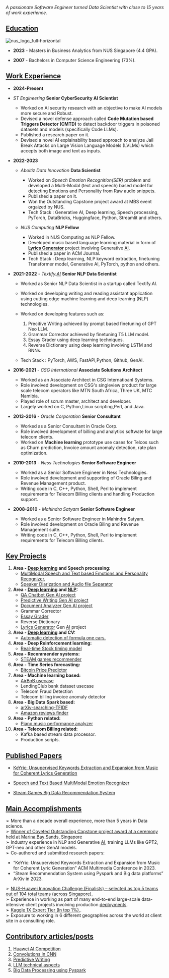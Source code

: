 
*A passionate Software Engineer turned Data Scientist with close to 15 years of work experience.*

## <ins>Education</ins>
![nus_logo_full-horizontal](https://github.com/netgvarun2012/portfolio/assets/93938450/45493d1d-a0cd-42f4-bac2-647adaadc8e3)  
- **2023** - Masters in Business Analytics from NUS Singapore (4.4 GPA).

- **2007** - Bachelors in Computer Science Engineering (73%).

## <ins>Work Experience</ins>

- **2024-Present**
- *ST Engineering* **Senior CyberSecurity AI Scientist**
   - Worked on AI security research with an objective to make AI models more secure and Robust.
   - Devised a novel defense approach called **Code Mutation based Triggers Detector (CMTD)** to detect backdoor triggers in poisoned datasets and models (specifically Code LLMs).
   - Published a research paper on it.
   - Devised a novel AI explainability based approach to analyze Jail Break Attacks on Large Vision Language Models (LVLMs) which accepts both image and text as inputs.
- **2022-2023**
  - *Aboitiz Data Innovation*  **Data Scientist**
    - Worked on *Speech Emotion Recognition(SER)* problem and developed a Multi-Modal (text and speech) based model for detecting Emotions and Personality from Raw audio snippets.
    - Published a paper on it.
    - Won the Outstanding Capstone project award at MBS event orgaized by NUS.
    - Tech Stack : Generative AI, Deep learning, Speech processing, PyTorch, DataBricks, Huggingface, Python, Streamlit and others.

  - *NUS Computing* **NLP Fellow**
    - Worked in NUS Computing as NLP Fellow.
    - Developed music based language learning material in form of [**Lyrics Generator**](LyricsGenerator.md) project
 involving Generative [AI](AI.md).
    - Published a paper in ACM Journal.
    - Tech Stack : Deep learning, NLP keyword extraction, finetuning Transformer model, Generative AI, PyTorch, python and others. 


 - **2021-2022** - *Textify.[AI](AI.md)*  **Senior NLP Data Scientist**
    - Worked as Senior NLP Data Scientist in a startup called Textify.AI.
    - Worked on developing writing and reading assistant application using cutting edge machine learning and deep learning (NLP) technologies.
    - Worked on developing features such as:
      1. Precitive Writing achieved by prompt based finetuning of GPT Neo LLM.
      2. Grammar Corrector achieved by finetuning T5 LLM model.
      3. Essay Grader using deep learning techniques.
      4. Reverse Dictionary using deep learning involving LSTM and RNNs.
  
    - Tech Stack : PyTorch, AWS, FastAPI,Python, Github, GenAI.

 - **2016-2021** - *CSG International*  **Associate Solutions Architect**
    - Worked as an Associate Architect in CSG Internatioanl Systems.
    - Role involved development on CSG's singleview product for large scale telecom operators like MTN South Africa, Three UK, MTC Namibia.
    - Played role of scrum master, architect and developer.
    - Largely worked on C, Python,Linux scripting,Perl, and Java.

 - **2013-2016** - *Oracle Corporation*  **Senior Consultant**
    - Worked as a Senior Consultant in Oracle Corp.
    - Role involved development of billing and analytics softwate for large telecom clients.
    - Worked on **Machine learning** prototype use cases for Telcos such as Churn prediction, Invoice amount anomaly detection, rate plan optimization.

 - **2010-2013** - *Ness Technologies* **Senior Software Engineer**
    - Worked as a Senior Software Engineer in Ness Technologies.
    - Role involved development and supporting of Oracle Biling and Revenue Management product.
    - Writing code in C, C++, Python, Shell, Perl to implement requirements for Telecom Billing clients and handling Production support.

 - **2008-2010** - *Mahindra Satyam*  **Senior Software Engineer**
    - Worked as a Senior Software Engineer in Mahindra Satyam.
    - Role involved development on Oracle Biling and Revenue Management suite.
    - Writing code in C, C++, Python, Shell, Perl to implement requirements for Telecom Billing clients.

## <ins>Key Projects</ins>
1. **Area - [Deep learning](NNetwork.md) and Speech processing:**  
   - [MultiModal Speech and Text based Emotions and Personality Recognizer.](https://huggingface.co/spaces/netgvarun2005/VirtualTherapist)
   - [Speaker Diarization and Audio file Separator](https://github.com/netgvarun2012/AudioSeparation)
3. **Area - [Deep learning](NNetwork.md) and [NLP](NLP.md):**  
   - [QA Chatbot Gen AI project](https://github.com/netgvarun2012/QAChatbot)
   - [Predictive Writing Gen AI project](https://medium.com/@sharmavarun.cs/predictive-writing-using-gpt-transformer-a042d37f7fb3)
   - [Document Analyzer Gen AI project](https://github.com/netgvarun2012/DocumentAnalyzer)
   - Grammar Corrector
   - [Essay Grader](https://github.com/netgvarun2012/EssayGrader)
   - Reverse Dictionary
   - [Lyrics Generator](LyricsGenerator.md) Gen [AI](AI.md) project
5. **Area - [Deep learning](NNetwork.md) and CV:**  
   - [Automatic detection of formula one cars.](https://github.com/netgvarun2012/F1CarClassificationDL)
7. **Area - Deep Reinforcement learning:**  
   - [Real-time Stock timing model](https://github.com/netgvarun2012/StockTradingDRL)
9. **Area - Recommender systems:**  
    - [STEAM games recommender](https://arxiv.org/ftp/arxiv/papers/2305/2305.04890.pdf)
10. **Area - Time Series forecasting:**
    - [Bitcoin Price Predictor](https://github.com/netgvarun2012/BitCoinPricePredictor)
12. **Area - Machine learning based:**  
    - [AirBnB usecase](https://github.com/netgvarun2012/Airbnb-analysis)
    - LendingClub bank dataset usecase
    - Telecom Fraud Detection
    - Telecom billing invoice anomaly detector
13. **Area - Big Data Spark based:**
    - [arXiv-searching-TFIDF](https://github.com/netgvarun2012/arXiv-searching-TFIDF)
    - [Amazon reviews finder](https://github.com/netgvarun2012/AmazonReviews)
14. **Area - Python related:**  
    - [Piano music performance analyzer](https://github.com/netgvarun2012/PianoAnalysisDeepLearning)
15. **Area - Telecom Billing related:**  
    - Kafka based stream data processor.
    - Production scripts.
    
## <ins>Published Papers</ins>
- [KeYric: Unsupervised Keywords Extraction and Expansion from Music for Coherent Lyrics Generation](https://dl.acm.org/doi/10.1145/3699717)

- [Speech and Text Based MultiModal Emotion Recognizer](https://arxiv.org/abs/2312.11503)

- [Steam Games Big Data Recommendation System](https://arxiv.org/abs/2305.04890)

## <ins>Main Accomplishments</ins>
➢ More than a decade overall experience, more than 5 years in Data science.  
➢ [Winner of Coveted Outstanding Capstone project award at a ceremony held at Marina Bay Sands, Singapore](https://msba.nus.edu.sg/news/business-analytics-centre-symposium-bacs-2023/)  
➢ Industry experience in NLP and Generative [AI](AI.md), training LLMs like GPT2, GPT-neo and other GenAI models.  
➢ Co-authored and submitted research papers:  
  - “KeYric: Unsupervised Keywords Extraction and Expansion from Music for Coherent Lyric Generation” ACM Multimedia Conference in 2023.
  - “Steam Recommendation System using Pyspark and Big data platforms” ArXiv in 2023.
    
➢ [NUS-Huawei Innovation Challenge (Finalists) – selected as top 5 teams out of 104 total teams (across Singapore).](https://www.linkedin.com/feed/update/urn:li:activity:7057935075270676480/)  
➢ Experience in working as part of many end-to-end large-scale data-intensive client projects involving production [deployments](deployment.md).  
➢ [Kaggle 1X Expert Tier (In top 1%).](https://www.kaggle.com/netgvarun2005).  
➢ Exposure to working in 6 different geographies across the world at client site in a consulting role.

## <ins>Contributory articles/posts</ins>
1. [Huawei AI Competition](https://www.linkedin.com/feed/update/urn:li:activity:7057935075270676480/)
2. [Convolutions in CNN](https://www.linkedin.com/feed/update/urn:li:activity:7077631328346673152/)
3. [Predictive Writing](https://www.linkedin.com/posts/sharmavaruncs_predictive-writing-using-gpt-transformer-activity-6955527056147324929-EaSp?utm_source=share&utm_medium=member_desktop)
4. [LLM technical aspects](https://www.linkedin.com/posts/sharmavaruncs_demystifying-language-models-activity-6953751564855508992-7rI-?utm_source=share&utm_medium=member_desktop)
5. [Big Data Processing using Pyspark](https://medium.com/@sharmavarun.cs/power-of-tf-idf-demonstrated-using-pyspark-on-arxiv-dataset-6e12d27c0692)
